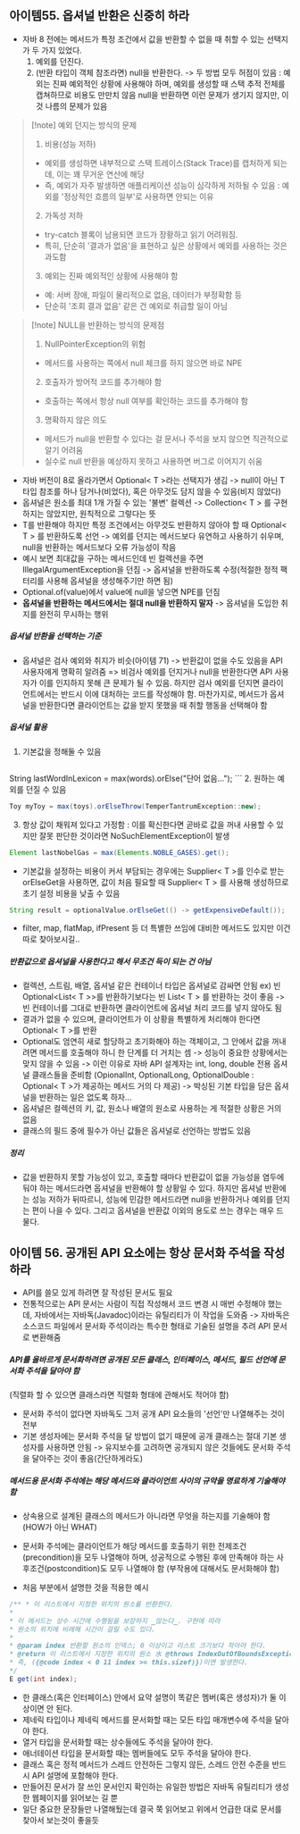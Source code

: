 ```table-of-contents
```
## 아이템55. 옵셔널 반환은 신중히 하라
- 자바 8 전에는 메서드가 특정 조건에서 값을 반환할 수 없을 때 취할 수 있는 선택지가 두 가지 있었다.
	1. 예외를 던진다.
	2. (반환 타입이 객체 참조라면) null을 반환한다.
	-> 두 방법 모두 허점이 있음
	 : 예외는 진짜 예외적인 상황에 사용해야 하며, 예외를 생성할 때 스택 추적 전체를 캡쳐하므로 비용도 만만치 않음
	 null을 반환하면 이런 문제가 생기지 않지만, 이것 나름의 문제가 있음
> [!note] 예외 던지는 방식의 문제
> 1. 비용(성능 저하)
> 	- 예외를 생성하면 내부적으로 스택 트레이스(Stack Trace)를 캡처하게 되는데, 이는 꽤 무거운 연산에 해당
> 	- 즉, 예외가 자주 발생하면 애플리케이션 성능이 심각하게 저하될 수 있음
> 	  : 예외를 '정상적인 흐름의 일부'로 사용하면 안되는 이유
> 2. 가독성 저하
> 	- try-catch 블록이 남용되면 코드가 장황하고 읽기 어려워짐.
> 	- 특히, 단순히 '결과가 없음'을 표현하고 싶은 상황에서 예외를 사용하는 것은 과도함
> 3. 예외는 진짜 예외적인 상황에 사용해야 함
> 	- 예: 서버 장애, 파일이 물리적으로 없음, 데이터가 부정확함 등
> 	- 단순히 '조회 결과 없음' 같은 건 예외로 취급할 일이 아님

> [!note] NULL을 반환하는 방식의 문제점
> 1. NullPointerException의 위험
> 	- 메서드를 사용하는 쪽에서 null 체크를 하지 않으면 바로 NPE 
> 2. 호출자가 방어적 코드를 추가해야 함
> 	- 호출하는 쪽에서 항상 null 여부를 확인하는 코드를 추가해야 함
> 3. 명확하지 않은 의도
> 	- 메서드가 null을 반환할 수 있다는 걸 문서나 주석을 보지 않으면 직관적으로 알기 어려움
> 	- 실수로 null 반환을 예상하지 못하고 사용하면 버그로 이어지기 쉬움

- 자바 버전이 8로 올라가면서 Optional< T >라는 선택지가 생김
	-> null이 아닌 T 타입 참조를 하나 담거나(비었다), 혹은 아무것도 담지 않을 수 있음(비지 않았다)
- 옵셔널은 원소를 최대 1개 가질 수 있는 '불변' 컬렉션
	-> Collection< T > 를 구현하지는 않았지만, 원칙적으로 그렇다는 뜻
- T를 반환해야 하지만 특정 조건에서는 아무것도 반환하지 않아야 할 때 Optional< T > 를 반환하도록 선언
	-> 예외를 던지는 메서드보다 유연하고 사용하기 쉬우며, null을 반환하는 메서드보다 오류 가능성이 작음
- 예시 보면 최대값을 구하는 메서드인데 빈 컬렉션을 주면 IllegalArgumentException을 던짐
	-> 옵셔널을 반환하도록 수정(적절한 정적 팩터리를 사용해 옵셔널을 생성해주기만 하면 됨)
- Optional.of(value)에서 value에 null을 넣으면 NPE를 던짐
- **옵셔널을 반환하는 메서드에서는 절대 null을 반환하지 말자**
	-> 옵셔널을 도입한 취지를 완전히 무시하는 행위
##### 옵셔널 반환을 선택하는 기준
- 옵셔널은 검사 예외와 취지가 비슷(아이템 71)
	-> 반환값이 없을 수도 있음을 API 사용자에게 명확히 알려줌
		=> 비검사 예외를 던지거나 null을 반환한다면 API 사용자가 이를 인지하지 못해 큰 문제가 될 수 있음. 하지만 검사 예외를 던지면 클라이언트에서는 반드시 이에 대처하는 코드를 작성해야 함. 마찬가지로, 메서드가 옵셔널을 반환한다면 클라이언트는 값을 받지 못했을 때 취할 행동을 선택해야 함
##### 옵셔널 활용
1. 기본값을 정해둘 수 있음
	```java
String lastWordInLexicon = max(words).orElse("단어 없음...");
	```
2. 원하는 예외를 던질 수 있음
```java
Toy myToy = max(toys).orElseThrow(TemperTantrumException::new);
```
3. 항상 값이 채워져 있다고 가정함
	: 이를 확신한다면 곧바로 값을 꺼내 사용할 수 있지만 잘못 판단한 것이라면 NoSuchElementException이 발생
```java
Element lastNobelGas = max(Elements.NOBLE_GASES).get();
```

- 기본값을 설정하는 비용이 커서 부담되는 경우에는 Supplier< T >를 인수로 받는 orElseGet을 사용하면, 값이 처음 필요할 때 Supplier< T > 를 사용해 생성하므로 초기 설정 비용을 낮출 수 있음
```java
String result = optionalValue.orElseGet(() -> getExpensiveDefault());
```
- filter, map, flatMap, ifPresent 등 더 특별한 쓰임에 대비한 메서드도 있지만 이건 따로 찾아보시길..
##### 반환값으로 옵셔널을 사용한다고 해서 무조건 득이 되는 건 아님
- 컬렉션, 스트림, 배열, 옵셔널 같은 컨테이너 타입은 옵셔널로 감싸면 안됨
	ex) 빈 Optional<List< T >>를 반환하기보다는 빈 List< T > 를 반환하는 것이 좋음
		-> 빈 컨테이너를 그대로 반환하면 클라이언트에 옵셔널 처리 코드를 넣지 않아도 됨
- 결과가 없을 수 있으며, 클라이언트가 이 상황을 특별하게 처리해야 한다면 Optional< T >를 반환
- Optional도 엄연히 새로 할당하고 초기화해야 하는 객체이고, 그 안에서 값을 꺼내려면 메서드를 호출해야 하니 한 단계를 더 거치는 셈
	-> 성능이 중요한 상황에서는 맞지 않을 수 있음
	-> 이런 이유로 자바 API 설계자는 int, long, double 전용 옵셔널 클래스들을 준비함
     (OpionalInt, OptionalLong, OptionalDouble : Optional< T >가 제공하는 메서드 거의 다 제공)
	 -> 박싱된 기본 타입을 담은 옵셔널을 반환하는 일은 없도록 하자...
- 옵셔널은 컬렉션의 키, 값, 원소나 배열의 원소로 사용하는 게 적절한 상황은 거의 없음
- 클래스의 필드 중에 필수가 아닌 값들은 옵셔널로 선언하는 방법도 있음
##### 정리
- 값을 반환하지 못할 가능성이 있고, 호출할 때마다 반환값이 없을 가능성을 염두에 둬야 하는 메서드라면 옵셔널을 반환해야 할 상황일 수 있다. 하지만 옵셔널 반환에는 성능 저하가 뒤따르니, 성능에 민감한 메서드라면 null을 반환하거나 예외를 던지는 편이 나을 수 있다. 그리고 옵셔널을 반환값 이외의 용도로 쓰는 경우는 매우 드물다.

## 아이템 56. 공개된 API 요소에는 항상 문서화 주석을 작성하라
- API를 쓸모 있게 하려면 잘 작성된 문서도 필요
- 전통적으로는 API 문서는 사람이 직접 작성해서 코드 변경 시 매번 수정해야 했는데, 자바에서는 자바독(Javadoc)이라는 유틸리티가 이 작업을 도와줌
	-> 자바독은 소스코드 파일에서 문서화 주석이라는 특수한 형태로 기술된 설명을 추려 API 문서로 변환해줌
##### API를 올바르게 문서화하려면 공개된 모든 클래스, 인터페이스, 메서드, 필드 선언에 문서화 주석을 달아야 함
  (직렬화 할 수 있으면 클래스라면 직렬화 형태에 관해서도 적어야 함)
- 문서화 주석이 없다면 자바독도 그저 공개 API 요소들의 '선언'만 나열해주는 것이 전부
- 기본 생성자에는 문서화 주석을 달 방법이 없기 때문에 공개 클래스는 절대 기본 생성자를 사용하면 안됨
	-> 유지보수를 고려하면 공개되지 않은 것들에도 문서화 주석을 달아주는 것이 좋음(간단하게라도)
##### 메서드용 문서화 주석에는 해당 메서드와 클라이언트 사이의 규약을 명료하게 기술해야 함
- 상속용으로 설계된 클래스의 메서드가 아니라면 무엇을 하는지를 기술해야 함
  (HOW가 아닌 WHAT)
- 문서화 주석에는 클라이언트가 해당 메서드를 호출하기 위한 전제조건(precondition)을 모두 나열해야 하며, 성공적으로 수행된 후에 만족해야 하는 사후조건(postcondition)도 모두 나열해야 함
  (부작용에 대해서도 문서화해야 함)

- 처음 부분에서 설명한 것을 적용한 예시
```java
/** * 이 리스트에서 지정한 위치의 원소륧 반환한다. 
* 
* 이 메서드는 상수 시간에 수행됨을 보장하지 _않는다_. 구현에 따라 
* 원소의 위치에 비례해 시간이 걸릴 수도 있다. 
* 
* @param index 반환할 원소의 인덱스; 0 이상이고 리스트 크기보다 작아야 한다. 
* @return 이 리스트에서 지정한 위치의 원소 水 @throws IndexOutOfBoundsException index가 범위를 벗어나면, 
* 즉, ({@code index < 0 11 index >= this.sizef)})이면 발생한다. 
*/ 
E get(int index);
```

- 한 클래스(혹은 인터페이스) 안에서 요약 설명이 똑같은 멤버(혹은 생성자)가 둘 이상이면 안 된다.
- 제네릭 타입이나 제네릭 메서드를 문서화할 때는 모든 타입 매개변수에 주석을 달아야 한다.
- 열거 타입을 문서화할 때는 상수들에도 주석을 달아야 한다.
- 애너테이션 타입을 문서화할 때는 멤버들에도 모두 주석을 달아야 한다.
- 클래스 혹은 정적 메서드가 스레드 안전하든 그렇지 않든, 스레드 안전 수준을 반드시 API 설명에 포함해야 한다.
- 만들어진 문서가 잘 쓰인 문서인지 확인하는 유일한 방법은 자바독 유틸리티가 생성한 웹페이지를 읽어보는 길 뿐
- 일단 중요한 문장들만 나열해뒀는데 결국 쭉 읽어보고 위에서 언급한 대로 문서를 찾아서 보는것이 좋을듯
